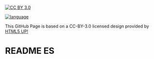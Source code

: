 [![CC BY 3.0][cc-by-shield]][cc-by]

[cc-by]: https://creativecommons.org/licenses/by/3.0/deed.es
[cc-by-image]: https://licensebuttons.net/l/by/3.0/88x31.png
[cc-by-shield]: https://img.shields.io/badge/License-CC%20BY%203.0-lightgrey.svg

[![language](https://img.shields.io/badge/language-ES-red)](#readme-es)

This GitHub Page is based on a CC-BY-3.0 licensed design provided by [HTML5 UP!](https://html5up.net)

# README ES
